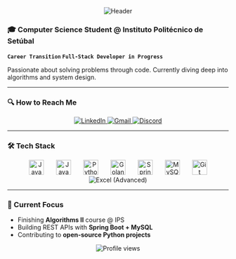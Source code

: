 <!-- Header com sua cor original -->
<div align="center">
  <img src="https://capsule-render.vercel.app/api?type=waving&color=0:0061ff,100:60efff&height=120&section=header&text=Everson%20Rubira&fontSize=32&fontAlignY=40&animation=fadeIn" alt="Header"/>
</div>

### 🎓 Computer Science Student @ Instituto Politécnico de Setúbal  
**`Career Transition` `Full-Stack Developer in Progress`**  

Passionate about solving problems through code. Currently diving deep into algorithms and system design.  

---

### 🔍 How to Reach Me  
<p align="center">
  <a href="https://linkedin.com/in/everson-rubira" target="_blank">
    <img src="https://img.shields.io/badge/-LinkedIn-0A66C2?style=for-the-badge&logo=linkedin" alt="LinkedIn">
  </a>
  <a href="mailto:seuemail@gmail.com" target="_blank">
    <img src="https://img.shields.io/badge/-Gmail-EA4335?style=for-the-badge&logo=gmail&logoColor=white" alt="Gmail">
  </a>
  <a href="https://discordapp.com/users/seuID" target="_blank">
    <img src="https://img.shields.io/badge/-Discord-5865F2?style=for-the-badge&logo=discord" alt="Discord">
  </a>
</p>

---

### 🛠 Tech Stack  
<p align="center">
  <!-- Linguagens -->
  <img src="https://cdn.jsdelivr.net/gh/devicons/devicon@latest/icons/java/java-original.svg" width="34" style="margin: 0 12px;" title="Java"/>
  <img src="https://cdn.jsdelivr.net/gh/devicons/devicon@latest/icons/javascript/javascript-original.svg" width="34" style="margin: 0 12px;" title="JavaScript"/>
  <img src="https://cdn.jsdelivr.net/gh/devicons/devicon@latest/icons/python/python-original.svg" width="34" style="margin: 0 12px;" title="Python"/>
  <img src="https://cdn.jsdelivr.net/gh/devicons/devicon@latest/icons/go/go-original-wordmark.svg" width="34" style="margin: 0 12px;" title="Golang"/>
 
  <!-- Ferramentas -->
  <img src="https://cdn.jsdelivr.net/gh/devicons/devicon@latest/icons/spring/spring-original.svg" width="34" style="margin: 0 12px;" title="Spring Boot"/>
  <img src="https://cdn.jsdelivr.net/gh/devicons/devicon@latest/icons/mysql/mysql-original.svg" width="34" style="margin: 0 12px;" title="MySQL"/>
  <img src="https://cdn.jsdelivr.net/gh/devicons/devicon@latest/icons/git/git-original.svg" width="34" style="margin: 0 12px;" title="Git"/>
  <img src="https://img.shields.io/badge/-Excel-217346?style=flat&logo=microsoftexcel&logoColor=white" style="margin: 0 12px;" title="Excel (Advanced)"/>
</p>

---

### 🌱 Current Focus  
- Finishing **Algorithms II** course @ IPS  
- Building REST APIs with **Spring Boot + MySQL**  
- Contributing to **open-source Python projects**  

<div align="center">
  <img src="https://komarev.com/ghpvc/?username=EversonRubira&color=blueviolet&label=Profile+Views&style=flat" alt="Profile views"/>  
</div>
